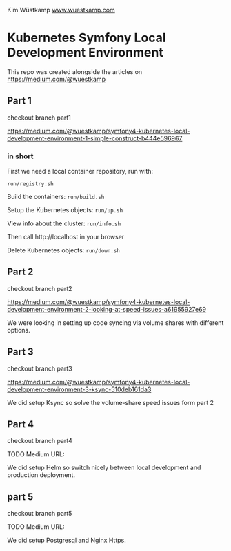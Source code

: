 Kim Wüstkamp
www.wuestkamp.com

# Kubernetes Symfony Local Development Environment
This repo was created alongside the articles on https://medium.com/@wuestkamp

## Part 1
checkout branch part1

https://medium.com/@wuestkamp/symfony4-kubernetes-local-development-environment-1-simple-construct-b444e596967

### in short
First we need a local container repository, run with:

`run/registry.sh`

Build the containers: `run/build.sh`

Setup the Kubernetes objects: `run/up.sh`

View info about the cluster: `run/info.sh`

Then call http://localhost in your browser

Delete Kubernetes objects: `run/down.sh`

## Part 2
checkout branch part2

https://medium.com/@wuestkamp/symfony4-kubernetes-local-development-environment-2-looking-at-speed-issues-a61955927e69

We were looking in setting up code syncing via volume shares with different options.

## Part 3
checkout branch part3

https://medium.com/@wuestkamp/symfony4-kubernetes-local-development-environment-3-ksync-510deb161da3

We did setup Ksync so solve the volume-share speed issues form part 2

## Part 4
checkout branch part4

TODO Medium URL:

We did setup Helm so switch nicely between local development and production deployment.

## part 5
checkout branch part5

TODO Medium URL:

We did setup Postgresql and Nginx Https.